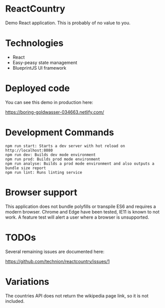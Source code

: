 # ReactCountry

Demo React application. This is probably of no value to you.

# Technologies

- React
- Easy-peasy state management
- BlueprintJS UI framework

# Deployed code

You can see this demo in production here:

https://boring-goldwasser-034663.netlify.com/

# Development Commands

```
npm run start: Starts a dev server with hot reload on http://localhost:8080
npm run dev: Builds dev mode environment
npm run prod: Builds prod mode environment
npm run analyse: Builds a prod mode environment and also outputs a bundle size report
npm run lint: Runs linting service
```

# Browser support

This application does not bundle polyfills or transpile ES6 and requires a modern browser. Chrome and Edge have been tested, IE11 is known to not work. A feature test will alert a user where a browser is unsupported.

# TODOs

Several remaining issues are documented here:

https://github.com/technion/reactcountry/issues/1

# Variations

The countries API does not return the wikipedia page link, so it is not included.
